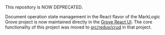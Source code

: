 This repository is NOW DEPRECATED.

Document operation state management in the React flavor of the MarkLogic Grove project is now maintained directly in the [Grove React UI](https://github.com/marklogic-community/grove-react-ui).  The core functionality of this project was moved to [src/redux/crud](https://github.com/marklogic-community/grove-react-ui/tree/master/src/redux/crud) in that project.